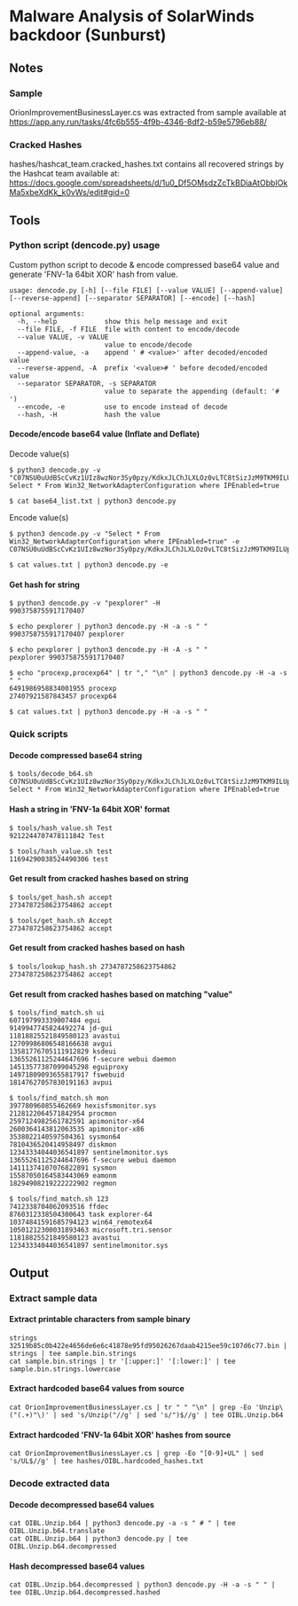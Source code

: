 # Malware Analysis of SolarWinds backdoor (Sunburst)
## Notes
### Sample
OrionImprovementBusinessLayer.cs was extracted from sample available at https://app.any.run/tasks/4fc6b555-4f9b-4346-8df2-b59e5796eb88/

### Cracked Hashes
hashes/hashcat_team.cracked_hashes.txt contains all recovered strings by the Hashcat team available at:<br>
https://docs.google.com/spreadsheets/d/1u0_Df5OMsdzZcTkBDiaAtObbIOkMa5xbeXdKk_k0vWs/edit#gid=0

## Tools
### Python script (dencode.py) usage
Custom python script to decode & encode compressed base64 value and generate 'FNV-1a 64bit XOR' hash from value.
```
usage: dencode.py [-h] [--file FILE] [--value VALUE] [--append-value] [--reverse-append] [--separator SEPARATOR] [--encode] [--hash]

optional arguments:
  -h, --help            show this help message and exit
  --file FILE, -f FILE  file with content to encode/decode
  --value VALUE, -v VALUE
                        value to encode/decode
  --append-value, -a    append ' # <value>' after decoded/encoded value
  --reverse-append, -A  prefix '<value># ' before decoded/encoded value
  --separator SEPARATOR, -s SEPARATOR
                        value to separate the appending (default: '# ')
  --encode, -e          use to encode instead of decode
  --hash, -H            hash the value
```

#### Decode/encode base64 value (Inflate and Deflate)
Decode value(s)
```
$ python3 dencode.py -v "C07NSU0uUdBScCvKz1UIz8wzNor3Sy0pzy/KdkxJLChJLXLOz0vLTC8tSizJzM9TKM9ILUpV8AxwzUtMyklNsS0pKk0FAA=="
Select * From Win32_NetworkAdapterConfiguration where IPEnabled=true

$ cat base64_list.txt | python3 dencode.py
```
Encode value(s)
```
$ python3 dencode.py -v "Select * From Win32_NetworkAdapterConfiguration where IPEnabled=true" -e
C07NSU0uUdBScCvKz1UIz8wzNor3Sy0pzy/KdkxJLChJLXLOz0vLTC8tSizJzM9TKM9ILUpV8AxwzUtMyklNsS0pKk0FAA==

$ cat values.txt | python3 dencode.py -e
```

#### Get hash for string
```
$ python3 dencode.py -v "pexplorer" -H
9903758755917170407

$ echo pexplorer | python3 dencode.py -H -a -s " " 
9903758755917170407 pexplorer

$ echo pexplorer | python3 dencode.py -H -A -s " " 
pexplorer 9903758755917170407

$ echo "procexp,procexp64" | tr "," "\n" | python3 dencode.py -H -a -s " "
6491986958834001955 procexp
27407921587843457 procexp64

$ cat values.txt | python3 dencode.py -H -a -s " "
```

### Quick scripts
#### Decode compressed base64 string
```
$ tools/decode_b64.sh C07NSU0uUdBScCvKz1UIz8wzNor3Sy0pzy/KdkxJLChJLXLOz0vLTC8tSizJzM9TKM9ILUpV8AxwzUtMyklNsS0pKk0FAA==
Select * From Win32_NetworkAdapterConfiguration where IPEnabled=true
```

#### Hash a string in 'FNV-1a 64bit XOR' format
```
$ tools/hash_value.sh Test
9212244707478111842 Test

$ tools/hash_value.sh test
11694290038524490306 test
```

#### Get result from cracked hashes based on string
```
$ tools/get_hash.sh accept
2734787258623754862 accept

$ tools/get_hash.sh Accept
2734787258623754862 accept
```

#### Get result from cracked hashes based on hash
```
$ tools/lookup_hash.sh 2734787258623754862
2734787258623754862 accept
```

#### Get result from cracked hashes based on matching "value"
```
$ tools/find_match.sh ui
607197993339007484 egui
9149947745824492274 jd-gui
11818825521849580123 avastui
12709986806548166638 avgui
13581776705111912829 ksdeui
13655261125244647696 f-secure webui daemon
14513577387099045298 eguiproxy
14971809093655817917 fswebuid
18147627057830191163 avpui

$ tools/find_match.sh mon
397780960855462669 hexisfsmonitor.sys
2128122064571842954 procmon
2597124982561782591 apimonitor-x64
2600364143812063535 apimonitor-x86
3538022140597504361 sysmon64
7810436520414958497 diskmon
12343334044036541897 sentinelmonitor.sys
13655261125244647696 f-secure webui daemon
14111374107076822891 sysmon
15587050164583443069 eamonm
18294908219222222902 regmon

$ tools/find_match.sh 123
7412338704062093516 ffdec
8760312338504300643 task explorer-64
10374841591685794123 win64_remotex64
10501212300031893463 microsoft.tri.sensor
11818825521849580123 avastui
12343334044036541897 sentinelmonitor.sys
```

## Output
### Extract sample data
#### Extract printable characters from sample binary
```
strings 32519b85c0b422e4656de6e6c41878e95fd95026267daab4215ee59c107d6c77.bin | strings | tee sample.bin.strings
cat sample.bin.strings | tr '[:upper:]' '[:lower:]' | tee sample.bin.strings.lowercase
```
#### Extract hardcoded base64 values from source
```
cat OrionImprovementBusinessLayer.cs | tr " " "\n" | grep -Eo 'Unzip\("(.+)"\)' | sed 's/Unzip("//g' | sed 's/")$//g' | tee OIBL.Unzip.b64
```
#### Extract hardcoded 'FNV-1a 64bit XOR' hashes from source
```
cat OrionImprovementBusinessLayer.cs | grep -Eo "[0-9]+UL" | sed 's/UL$//g' | tee hashes/OIBL.hardcoded_hashes.txt
```

### Decode extracted data
#### Decode decompressed base64 values
```
cat OIBL.Unzip.b64 | python3 dencode.py -a -s " # " | tee OIBL.Unzip.b64.translate
cat OIBL.Unzip.b64 | python3 dencode.py | tee OIBL.Unzip.b64.decompressed
```
#### Hash decompressed base64 values
```
cat OIBL.Unzip.b64.decompressed | python3 dencode.py -H -a -s " " | tee OIBL.Unzip.b64.decompressed.hashed
```
